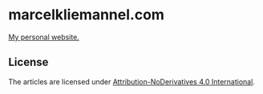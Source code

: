 # marcelkliemannel.com

[My personal website.](https://marcelkliemannel.com)

## License

The articles are licensed under [Attribution-NoDerivatives 4.0 International](https://creativecommons.org/licenses/by-nd/4.0/?ref=chooser-v1).